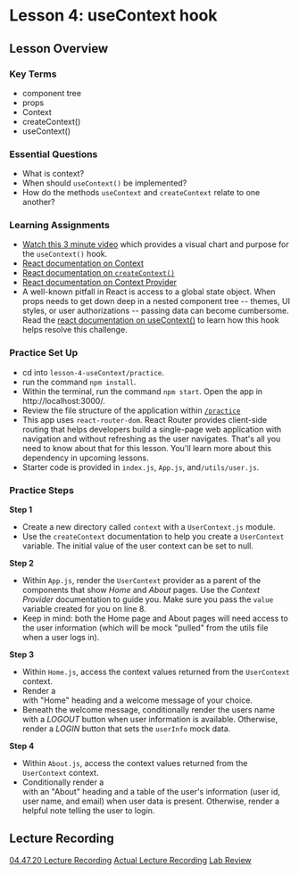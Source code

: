 # Lesson 4: useContext hook

## Lesson Overview

### Key Terms

- component tree
- props
- Context
- createContext()
- useContext()

### Essential Questions

- What is context?
- When should `useContext()` be implemented?
- How do the methods `useContext` and `createContext` relate to one another?

### Learning Assignments

- [Watch this 3 minute video](https://www.youtube.com/watch?v=CI7EYWmRDJE) which provides a visual chart and purpose for the `useContext()` hook.
- [React documentation on Context](https://reactjs.org/docs/components-and-props.html#function-and-class-components)
- [React documentation on `createContext()`](https://reactjs.org/docs/context.html#reactcreatecontext)
- [React documentation on Context Provider](https://reactjs.org/docs/context.html#contextprovider)
- A well-known pitfall in React is access to a global state object. When props needs to get down deep in a nested component tree -- themes, UI styles, or user authorizations -- passing data can become cumbersome. Read the [react documentation on useContext()](https://reactjs.org/docs/hooks-reference.html#usecontext) to learn how this hook helps resolve this challenge.

### Practice Set Up

- cd into `lesson-4-useContext/practice`.
- run the command `npm install`.
- Within the terminal, run the command `npm start`. Open the app in http://localhost:3000/.
- Review the file structure of the application within [`/practice`](practice)
- This app uses `react-router-dom`. React Router provides client-side routing that helps developers build a single-page web application with navigation and without refreshing as the user navigates. That's all you need to know about that for this lesson. You'll learn more about this dependency in upcoming lessons.
- Starter code is provided in `index.js`, `App.js`, and`/utils/user.js`.

### Practice Steps

**Step 1**

- Create a new directory called `context` with a `UserContext.js` module.
- Use the `createContext` documentation to help you create a `UserContext` variable. The initial value of the user context can be set to null.

**Step 2**

- Within `App.js`, render the `UserContext` provider as a parent of the <Route/> components that show _Home_ and _About_ pages. Use the _Context Provider_ documentation to guide you. Make sure you pass the `value` variable created for you on line 8.
- Keep in mind: both the Home page and About pages will need access to the user information (which will be mock "pulled" from the utils file when a user logs in).

**Step 3**

- Within `Home.js`, access the context values returned from the `UserContext` context.
- Render a <div/> with "Home" heading and a welcome message of your choice.
- Beneath the welcome message, conditionally render the users name with a _LOGOUT_ button when user information is available. Otherwise, render a _LOGIN_ button that sets the `userInfo` mock data.

**Step 4**

- Within `About.js`, access the context values returned from the `UserContext` context.
- Conditionally render a <div/> with an "About" heading and a table of the user's information (user id, user name, and email) when user data is present. Otherwise, render a helpful note telling the user to login.

## Lecture Recording

[04.47.20 Lecture Recording](https://us02web.zoom.us/rec/share/-MplIoHv9VtLc5Hp5lP_Za05OaHkeaa80ykf-fFbn81LUhCRRIei831aDe_2NeQ)
[Actual Lecture Recording](https://us02web.zoom.us/rec/share/XxzcDsQNdT9ZThNQn1RQjJSdstlC18gv11TS0RlPAm_au-EcWpcZVKyEKUlN6l5x.9LBMICDilS3fQUR4)
[Lab Review](https://us02web.zoom.us/rec/share/ZeJs2bqQFBdv_faFFuFiAqwgUhD1psSYFtsSVC9KmbSh-l0IeG6-QGcUSI-DRVif.cUxOL7v0_s1eJfkI)
